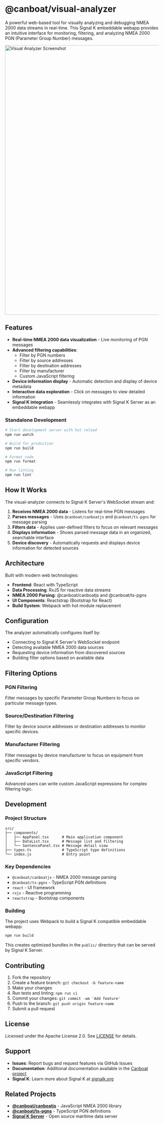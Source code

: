 # @canboat/visual-analyzer

A powerful web-based tool for visually analyzing and debugging NMEA 2000 data streams in real-time. This Signal K embeddable webapp provides an intuitive interface for monitoring, filtering, and analyzing NMEA 2000 PGN (Parameter Group Number) messages.

<img width="1610" height="880" alt="Visual Analyzer Screenshot" src="https://github.com/user-attachments/assets/cde33c27-cd0d-4e55-902b-e6cc2b37665b" />

## Features

- **Real-time NMEA 2000 data visualization** - Live monitoring of PGN messages
- **Advanced filtering capabilities**:
  - Filter by PGN numbers
  - Filter by source addresses
  - Filter by destination addresses  
  - Filter by manufacturer
  - Custom JavaScript filtering
- **Device information display** - Automatic detection and display of device metadata
- **Interactive data exploration** - Click on messages to view detailed information
- **Signal K integration** - Seamlessly integrates with Signal K Server as an embeddable webapp


### Standalone Development

```bash
# Start development server with hot reload
npm run watch

# Build for production
npm run build

# Format code
npm run format

# Run linting
npm run lint
```

## How It Works

The visual-analyzer connects to Signal K Server's WebSocket stream and:

1. **Receives NMEA 2000 data** - Listens for real-time PGN messages
2. **Parses messages** - Uses `@canboat/canboatjs` and `@canboat/ts-pgns` for message parsing
3. **Filters data** - Applies user-defined filters to focus on relevant messages
4. **Displays information** - Shows parsed message data in an organized, searchable interface
5. **Device discovery** - Automatically requests and displays device information for detected sources

## Architecture

Built with modern web technologies:

- **Frontend**: React with TypeScript
- **Data Processing**: RxJS for reactive data streams
- **NMEA 2000 Parsing**: @canboat/canboatjs and @canboat/ts-pgns
- **UI Components**: Reactstrap (Bootstrap for React)
- **Build System**: Webpack with hot module replacement

## Configuration

The analyzer automatically configures itself by:

- Connecting to Signal K Server's WebSocket endpoint
- Detecting available NMEA 2000 data sources
- Requesting device information from discovered sources
- Building filter options based on available data

## Filtering Options

### PGN Filtering
Filter messages by specific Parameter Group Numbers to focus on particular message types.

### Source/Destination Filtering  
Filter by device source addresses or destination addresses to monitor specific devices.

### Manufacturer Filtering
Filter messages by device manufacturer to focus on equipment from specific vendors.

### JavaScript Filtering
Advanced users can write custom JavaScript expressions for complex filtering logic.

## Development

### Project Structure

```
src/
├── components/
│   ├── AppPanel.tsx      # Main application component
│   ├── DataList.tsx      # Message list and filtering
│   └── SentencePanel.tsx # Message detail view
├── types.ts              # TypeScript type definitions
└── index.js              # Entry point
```

### Key Dependencies

- `@canboat/canboatjs` - NMEA 2000 message parsing
- `@canboat/ts-pgns` - TypeScript PGN definitions
- `react` - UI framework
- `rxjs` - Reactive programming
- `reactstrap` - Bootstrap components

### Building

The project uses Webpack to build a Signal K compatible embeddable webapp:

```bash
npm run build
```

This creates optimized bundles in the `public/` directory that can be served by Signal K Server.

## Contributing

1. Fork the repository
2. Create a feature branch: `git checkout -b feature-name`
3. Make your changes
4. Run tests and linting: `npm run ci`
5. Commit your changes: `git commit -am 'Add feature'`
6. Push to the branch: `git push origin feature-name`
7. Submit a pull request

## License

Licensed under the Apache License 2.0. See [LICENSE](LICENSE) for details.

## Support

- **Issues**: Report bugs and request features via GitHub Issues
- **Documentation**: Additional documentation available in the [Canboat project](https://github.com/canboat/canboat)
- **Signal K**: Learn more about Signal K at [signalk.org](https://signalk.org)

## Related Projects

- **[@canboat/canboatjs](https://www.npmjs.com/package/@canboat/canboatjs)** - JavaScript NMEA 2000 library
- **[@canboat/ts-pgns](https://www.npmjs.com/package/@canboat/ts-pgns)** - TypeScript PGN definitions
- **[Signal K Server](https://github.com/SignalK/signalk-server)** - Open source maritime data server
